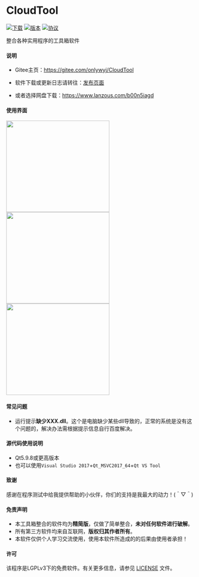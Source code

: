 # CloudTool

[![下载](https://img.shields.io/badge/download-lanzou-brightgreen)](https://www.lanzous.com/b00n5iagd)
[![版本](https://img.shields.io/badge/release-v1.2.8-blue)](https://github.com/onlywyj/CloudTool/releases)
[![协议](https://img.shields.io/github/license/onlywyj/CloudTool?color=brightgreen)](https://github.com/onlywyj/CloudTool/blob/master/LICENSE)

整合各种实用程序的工具箱软件

#### 说明

 * Gitee主页：https://gitee.com/onlywyj/CloudTool

 * 软件下载或更新日志请转往：[发布页面](https://github.com/onlywyj/CloudTool/releases)

 * 或者选择网盘下载：https://www.lanzous.com/b00n5iagd

#### 使用界面

<img width="276" height="244" src="https://raw.githubusercontent.com/onlywyj/CloudTool/master/README_image/CloudTool.png"/>   <img width="276" height="244" src="https://raw.githubusercontent.com/onlywyj/CloudTool/master/README_image/CloudTool2.png"/>   <img width="276" height="244" src="https://raw.githubusercontent.com/onlywyj/CloudTool/master/README_image/CloudTool3.png"/>

#### 常见问题

 * 运行提示**缺少XXX.dll**。这个是电脑缺少某些dll导致的，正常的系统是没有这个问题的，解决办法需根据提示信息自行百度解决。
 
#### 源代码使用说明

 * Qt5.9.8或更高版本
 * 也可以使用`Visual Studio 2017`+`Qt_MSVC2017_64`+`Qt VS Tool`
 
#### 致谢

感谢在程序测试中给我提供帮助的小伙伴，你们的支持是我最大的动力！(＾▽＾)

#### 免责声明

  * 本工具箱整合的软件均为**精简版**，仅做了简单整合，**未对任何软件进行破解**。
  * 所有第三方软件均来自互联网，**版权归其作者所有**。
  * 本软件仅供个人学习交流使用，使用本软件所造成的的后果由使用者承担！

#### 许可

该程序是LGPLv3下的免费软件。有关更多信息，请参见 [LICENSE](https://github.com/onlywyj/CloudTool/blob/master/LICENSE) 文件。
